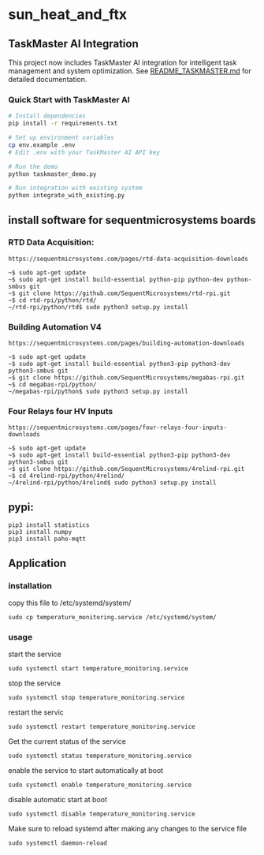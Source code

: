 # sun_heat_and_ftx

## TaskMaster AI Integration

This project now includes TaskMaster AI integration for intelligent task management and system optimization. See [README_TASKMASTER.md](README_TASKMASTER.md) for detailed documentation.

### Quick Start with TaskMaster AI

```bash
# Install dependencies
pip install -r requirements.txt

# Set up environment variables
cp env.example .env
# Edit .env with your TaskMaster AI API key

# Run the demo
python taskmaster_demo.py

# Run integration with existing system
python integrate_with_existing.py
```

## install software for sequentmicrosystems boards

### RTD Data Acquisition:
```
https://sequentmicrosystems.com/pages/rtd-data-acquisition-downloads
```
```
~$ sudo apt-get update
~$ sudo apt-get install build-essential python-pip python-dev python-smbus git
~$ git clone https://github.com/SequentMicrosystems/rtd-rpi.git
~$ cd rtd-rpi/python/rtd/
~/rtd-rpi/python/rtd$ sudo python3 setup.py install
```
### Building Automation V4 
```
https://sequentmicrosystems.com/pages/building-automation-downloads
```
```
~$ sudo apt-get update
~$ sudo apt-get install build-essential python3-pip python3-dev python3-smbus git
~$ git clone https://github.com/SequentMicrosystems/megabas-rpi.git
~$ cd megabas-rpi/python/
~/megabas-rpi/python$ sudo python3 setup.py install
```
### Four Relays four HV Inputs 
```
https://sequentmicrosystems.com/pages/four-relays-four-inputs-downloads
```
```
~$ sudo apt-get update
~$ sudo apt-get install build-essential python3-pip python3-dev python3-smbus git
~$ git clone https://github.com/SequentMicrosystems/4relind-rpi.git
~$ cd 4relind-rpi/python/4relind/
~/4relind-rpi/python/4relind$ sudo python3 setup.py install
```
## pypi:
```
pip3 install statistics
pip3 install numpy
pip3 install paho-mqtt

```
## Application

### installation
copy this file to /etc/systemd/system/
```
sudo cp temperature_monitoring.service /etc/systemd/system/
```
### usage
start the service
```
sudo systemctl start temperature_monitoring.service
```
stop the service
```
sudo systemctl stop temperature_monitoring.service        
```
restart the servic
```
sudo systemctl restart temperature_monitoring.service       
```
Get the current status of the service
```
sudo systemctl status temperature_monitoring.service      
```
enable the service to start automatically at boot
```
sudo systemctl enable temperature_monitoring.service
```
disable automatic start at boot
```
sudo systemctl disable temperature_monitoring.service     
```
Make sure to reload systemd after making any changes to the service file
```
sudo systemctl daemon-reload                              
```
